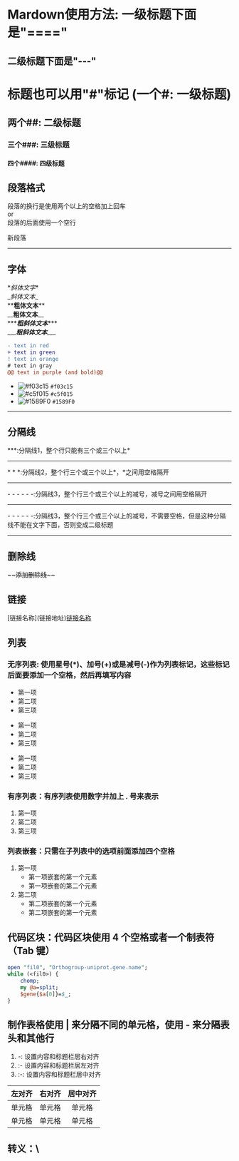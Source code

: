 Mardown使用方法: 一级标题下面是"===="
================================
二级标题下面是"---"
--------------------------------
# 标题也可以用"#"标记 (一个#: 一级标题)
## 两个##: 二级标题
### 三个###: 三级标题
#### 四个####: 四级标题

## 段落格式
段落的换行是使用两个以上的空格加上回车  
or  
段落的后面使用一个空行

新段落  
***
## 字体
\**斜体文字*\*  
\__斜体文本_\_  
\*\***粗体文本**\*\*  
\_\___粗体文本__\_\_  
\*\*\****粗斜体文本***\*\*\*  
\_\_\____粗斜体文本___\_\_\_  
```diff
- text in red
+ text in green
! text in orange
# text in gray
@@ text in purple (and bold)@@
```
- ![#f03c15](https://via.placeholder.com/15/f03c15/000000?text=+) `#f03c15`
- ![#c5f015](https://via.placeholder.com/15/c5f015/000000?text=+) `#c5f015`
- ![#1589F0](https://via.placeholder.com/15/1589F0/000000?text=+) `#1589F0`
***
## 分隔线
\*\*\*:分隔线1，整个行只能有三个或三个以上*  
***
\* \* \*:分隔线2，整个行三个或三个以上*，*之间用空格隔开  
* * *
\- \- \- \- \- \-:分隔线3，整个行三个或三个以上的减号，减号之间用空格隔开  
- - - -
\- \- \- \- \- \-:分隔线3，整个行三个或三个以上的减号，不需要空格，但是这种分隔线不能在文字下面，否则变成二级标题  

---------
删除线
-----
\~\~~~添加删除线~~\~\~  

链接
---
\[链接名称\]\(链接地址\)[链接名称](链接地址)

列表
---
### 无序列表: 使用星号(\*)、加号(+)或是减号(-)作为列表标记，这些标记后面要添加一个空格，然后再填写内容
* 第一项
* 第二项
* 第三项


+ 第一项
+ 第二项
+ 第三项


- 第一项
- 第二项
- 第三项


### 有序列表：有序列表使用数字并加上 . 号来表示
1. 第一项
2. 第二项
3. 第三项


### 列表嵌套：只需在子列表中的选项前面添加四个空格
1. 第一项
    - 第一项嵌套的第一个元素
    - 第一项嵌套的第二个元素
2. 第二项
    - 第二项嵌套的第一个元素
    - 第二项嵌套的第一个元素

代码区块：代码区块使用 4 个空格或者一个制表符（Tab 键）
------
```perl
open "fil0", "Orthogroup-uniprot.gene.name";
while (<fil0>) {
	chomp;
	my @a=split;
	$gene{$a[0]}=$_;
}
```

制作表格使用 \| 来分隔不同的单元格，使用 \- 来分隔表头和其他行
------
1. -: 设置内容和标题栏居右对齐
2. :- 设置内容和标题栏居左对齐
3. :-: 设置内容和标题栏居中对齐

| 左对齐 | 右对齐 | 居中对齐 |
| :-----| ----: | :----: |
| 单元格 | 单元格 | 单元格 |
| 单元格 | 单元格 | 单元格 |

转义：\
------

